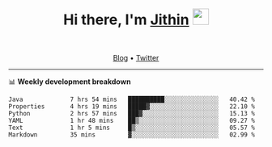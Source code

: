 <h1 align="center">Hi there, I'm <a href="https://jithset.github.io/" target="_blank">Jithin</a> <img
src="https://github.com/blackcater/blackcater/raw/main/images/Hi.gif" height="32" /></h1>

<br />

<p align="center">
  <a href="https://jithset.github.io">Blog</a> •
  <a href="https://twitter.com/jithset">Twitter</a>
</p>

---

📊 **Weekly development breakdown**

<!--START_SECTION:waka-->

```text
Java             7 hrs 54 mins   ██████████░░░░░░░░░░░░░░░   40.42 %
Properties       4 hrs 19 mins   █████▓░░░░░░░░░░░░░░░░░░░   22.10 %
Python           2 hrs 57 mins   ███▓░░░░░░░░░░░░░░░░░░░░░   15.13 %
YAML             1 hr 48 mins    ██▒░░░░░░░░░░░░░░░░░░░░░░   09.27 %
Text             1 hr 5 mins     █▒░░░░░░░░░░░░░░░░░░░░░░░   05.57 %
Markdown         35 mins         ▓░░░░░░░░░░░░░░░░░░░░░░░░   02.99 %
```

<!--END_SECTION:waka-->

